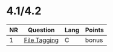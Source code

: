 # 4.1/4.2

| NR  | Question                   | Lang | Points |
| --- | -------------------------- | ---- | ------ |
| 1   | [File Tagging](/Tag/tag.c) | C    | bonus  |
